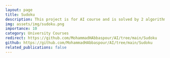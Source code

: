```yaml
---
layout: page
title: Sudoku
description: This project is for AI course and is solved by 2 algorithms: BackTracking and CSP.
img: assets/img/sudoku.png
importance: 10
category: University Courses
redirect: https://github.com/MohammadHAbbaspour/AI/tree/main/Sudoku
github: https://github.com/MohammadHAbbaspour/AI/tree/main/Sudoku
related_publications: false
---
```

